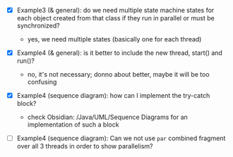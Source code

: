 - [x] Example3 (& general): do we need multiple state machine states for each object created from that class if they run in parallel or must be synchronized?

  - yes, we need multiple states (basically one for each thread)

- [x] Example4 (& general): is it better to include the new thread, start() and run()?

  - no, it's not necessary; donno about better, maybe it will be too confusing

- [x] Example4 (sequence diagram): how can I implement the try-catch block?

  - check Obsidian: /Java/UML/Sequence Diagrams for an implementation of such a block

- [ ] Example4 (sequence diagram): Can we not use `par` combined fragment over all 3 threads in order to show parallelism?
